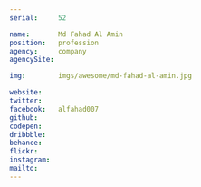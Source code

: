 ```yaml
---
serial:     52

name:       Md Fahad Al Amin
position:   profession
agency:     company
agencySite:

img:        imgs/awesome/md-fahad-al-amin.jpg

website:    
twitter:    
facebook:   alfahad007
github:     
codepen:    
dribbble:   
behance:    
flickr:     
instagram:  
mailto:     
---
```

